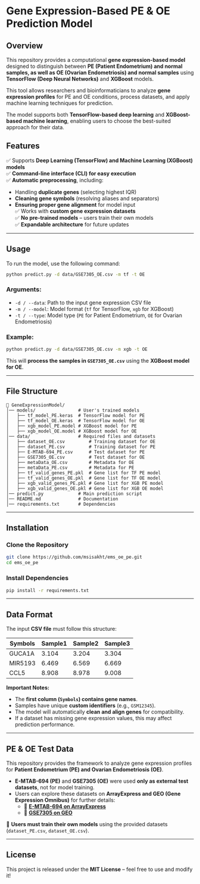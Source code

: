 # **Gene Expression-Based PE & OE Prediction Model**

## **Overview**
This repository provides a computational **gene expression-based model** designed to distinguish between **PE (Patient Endometrium) and normal samples, as well as OE (Ovarian Endometriosis) and normal samples** using **TensorFlow (Deep Neural Networks)** and **XGBoost** models.  

This tool allows researchers and bioinformaticians to analyze **gene expression profiles** for PE and OE conditions, process datasets, and apply machine learning techniques for prediction.

The model supports both **TensorFlow-based deep learning** and **XGBoost-based machine learning**, enabling users to choose the best-suited approach for their data.

## **Features**
✅ Supports **Deep Learning (TensorFlow) and Machine Learning (XGBoost) models**  
✅ **Command-line interface (CLI) for easy execution**  
✅ **Automatic preprocessing**, including:
   - Handling **duplicate genes** (selecting highest IQR)
   - **Cleaning gene symbols** (resolving aliases and separators)
   - **Ensuring proper gene alignment** for model input  
✅ Works with **custom gene expression datasets**  
✅ **No pre-trained models** – users train their own models  
✅ **Expandable architecture** for future updates  

---

## **Usage**
To run the model, use the following command:
```bash
python predict.py -d data/GSE7305_OE.csv -m tf -t OE
```
### **Arguments:**
- `-d / --data`: Path to the input gene expression CSV file  
- `-m / --model`: Model format (`tf` for TensorFlow, `xgb` for XGBoost)  
- `-t / --type`: Model type (`PE` for Patient Endometrium, `OE` for Ovarian Endometriosis)

### **Example:**
```bash
python predict.py -d data/GSE7305_OE.csv -m xgb -t OE
```
This will **process the samples in `GSE7305_OE.csv`** using the **XGBoost model for OE**.

---

## **File Structure**
```
📂 GeneExpressionModel/
│── models/                # User's trained models
│   ├── tf_model_PE.keras  # TensorFlow model for PE
│   ├── tf_model_OE.keras  # TensorFlow model for OE
│   ├── xgb_model_PE.model # XGBoost model for PE
│   ├── xgb_model_OE.model # XGBoost model for OE
│── data/                  # Required files and datasets
│   ├── dataset_OE.csv         # Training dataset for OE
│   ├── dataset_PE.csv         # Training dataset for PE
│   ├── E-MTAB-694_PE.csv      # Test dataset for PE
│   ├── GSE7305_OE.csv         # Test dataset for OE
│   ├── metaData_OE.csv        # Metadata for OE
│   ├── metaData_PE.csv        # Metadata for PE
│   ├── tf_valid_genes_PE.pkl  # Gene list for TF PE model
│   ├── tf_valid_genes_OE.pkl  # Gene list for TF OE model
│   ├── xgb_valid_genes_PE.pkl # Gene list for XGB PE model
│   ├── xgb_valid_genes_OE.pkl # Gene list for XGB OE model
│── predict.py             # Main prediction script
│── README.md              # Documentation
│── requirements.txt       # Dependencies
```

---

## **Installation**
### **Clone the Repository**
```bash
git clone https://github.com/msisakht/ems_oe_pe.git
cd ems_oe_pe
```

### **Install Dependencies**
```bash
pip install -r requirements.txt
```

---

## **Data Format**
The input **CSV file** must follow this structure:

| Symbols | Sample1  | Sample2  | Sample3  |
|---------|---------|---------|---------|
| GUCA1A  | 3.104   | 3.204   | 3.304   |
| MIR5193 | 6.469   | 6.569   | 6.669   |
| CCL5    | 8.908   | 8.978   | 9.008   |

**Important Notes:**
- The **first column (`Symbols`) contains gene names**.
- Samples have unique **custom identifiers** (e.g., `GSM12345`).
- The model will automatically **clean and align genes** for compatibility.
- If a dataset has missing gene expression values, this may affect prediction performance.

---

## **PE & OE Test Data**
This repository provides the framework to analyze gene expression profiles for **Patient Endometrium (PE) and Ovarian Endometriosis (OE)**.

- **E-MTAB-694 (PE)** and **GSE7305 (OE)** were used **only as external test datasets**, not for model training.
- Users can explore these datasets on **ArrayExpress and GEO (Gene Expression Omnibus)** for further details:
  - 📌 **[E-MTAB-694 on ArrayExpress](https://www.ebi.ac.uk/biostudies/arrayexpress/studies/E-MTAB-694?query=e-mtab-694)**  
  - 📌 **[GSE7305 on GEO](https://www.ncbi.nlm.nih.gov/geo/query/acc.cgi?acc=GSE7305)**

🔹 **Users must train their own models** using the provided datasets (`dataset_PE.csv`, `dataset_OE.csv`).

---

## **License**
This project is released under the **MIT License** – feel free to use and modify it!
